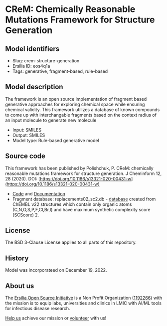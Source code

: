 # CReM: Chemically Reasonable Mutations Framework for Structure Generation

## Model identifiers

- Slug: crem-structure-generation
- Ersilia ID: eos4q1a
- Tags: generative, fragment-based, rule-based

## Model description

The framework is an open source implementation of fragment based generative approaches for exploring chemical space while ensuring chemical validity. This framework utilizes a database of known compounds to come up with interchangable fragments based on the context radius of an input molecule to generate new molecule

- Input: SMILES
- Output: SMILES
- Model type: Rule-based generative model

## Source code

This framework has been published by Polishchuk, P. CReM: chemically reasonable mutations framework for structure generation. J Cheminform 12, 28 (2020). DOI: [https://doi.org/10.1186/s13321-020-00431-w](https://doi.org/10.1186/s13321-020-00431-w)

- [Code](https://github.com/DrrDom/crem) and [Documentation](https://crem.readthedocs.io/en/latest/)
- Fragment database: replacements02_sc2.db - [database](lhttp://www.qsar4u.com/pages/crem.php) created from ChEMBL v22 structures which contain only organic atoms (C,N,O,S,P,F,Cl,Br,I) and have maximum synthetic complexity score (SCScore) 2.

## License

The BSD 3-Clause License applies to all parts of this repository.

## History

Model was incorporateed on December 19, 2022.

## About us

The [Ersilia Open Source Initiative](https://ersilia.io) is a Non Profit Organization ([1192266](https://register-of-charities.charitycommission.gov.uk/charity-search/-/charity-details/5170657/full-print)) with the mission is to equip labs, universities and clinics in LMIC with AI/ML tools for infectious disease research.

[Help us](https://www.ersilia.io/donate) achieve our mission or [volunteer](https://www.ersilia.io/volunteer) with us!
